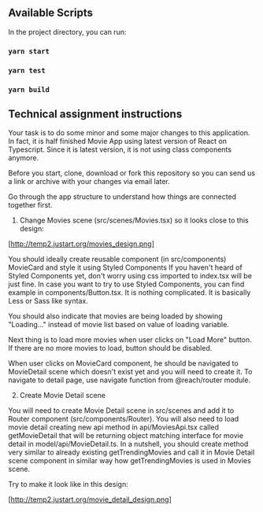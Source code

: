## Available Scripts

In the project directory, you can run:

### `yarn start`
### `yarn test`
### `yarn build`

## Technical assignment instructions

Your task is to do some minor and some major changes to this application. In fact, it is half finished Movie App using
latest version of React on Typescript. Since it is latest version, it is not using class components anymore.

Before you start, clone, download or fork this repository so you can send us a link or archive with your changes via email
later.

Go through the app structure to understand how things are connected together first.

1) Change Movies scene (src/scenes/Movies.tsx) so it looks close to this design: 

[http://temp2.justart.org/movies_design.png]

You should ideally create reusable component (in src/components) MovieCard and style it using Styled Components
If you haven't heard of Styled Components yet, don't worry using css imported to index.tsx will be just fine.
In case you want to try to use Styled Components, you can find example in components/Button.tsx. It is nothing
complicated. It is basically Less or Sass like syntax.

You should also indicate that movies are being loaded by showing "Loading..." instead of movie list based on value
of loading variable.

Next thing is to load more movies when user clicks on "Load More" button. If there are no more movies to load, button
should be disabled.

When user clicks on MovieCard component, he should be navigated to MovieDetail scene which doesn't exist yet
and you will need to create it. To navigate to detail page, use navigate function from @reach/router module.

2) Create Movie Detail scene

You will need to create Movie Detail scene in src/scenes and add it to Router component (src/components/Router).
You will also need to load movie detail creating new api method in api/MoviesApi.tsx called 
getMovieDetail that will be returning object matching interface for movie detail in model/api/MovieDetail.ts. 
In a nutshell, you should create method very similar to already existing getTrendingMovies and call it in 
Movie Detail scene component in similar way how getTrendingMovies is used in Movies scene.

Try to make it look like in this design: 

[http://temp2.justart.org/movie_detail_design.png]